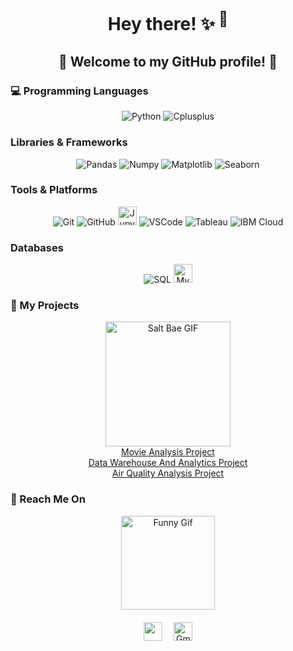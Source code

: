 <div align="center">
  <h1>Hey there! ✨<sup> 👋</sup></h1>
  <h2>🎉 Welcome to my GitHub profile! 🎉</h2>
</div>

### 💻 Programming Languages
<div align="center">
  <img src="https://img.shields.io/badge/Python-FFFF00.svg?style=for-the-badge&logo=python&logoColor=0768a8&labelColor=ffffff" alt="Python">
  <img src="https://img.shields.io/badge/C++-4B0082.svg?style=for-the-badge&logo=c%2B%2B&logoColor=4B0082&labelColor=ffffff" alt="Cplusplus">
</div>

### Libraries & Frameworks
<div align="center">
  <img src="https://img.shields.io/badge/Pandas-150458?style=for-the-badge&logo=Pandas&logoColor=0768a8&labelColor=ffffff" alt="Pandas">
  <img src="https://img.shields.io/badge/Numpy-lightgray?style=for-the-badge&logo=Numpy&logoColor=white" alt="Numpy">
  <img src="https://img.shields.io/badge/Matplotlib-black?style=for-the-badge&logo=Matplotlib&logoColor=white" alt="Matplotlib">
  <img src="https://img.shields.io/badge/Seaborn-4B0082?style=for-the-badge&logo=Seaborn&logoColor=white" alt="Seaborn">
</div>

### Tools & Platforms
<div align="center">
  <img src="https://img.shields.io/badge/Git-black?style=for-the-badge&logo=git" alt="Git">
  <img src="https://img.shields.io/badge/GitHub-181717?style=for-the-badge&logo=github" alt="GitHub">
  <img height="30" src="https://www.vectorlogo.zone/logos/jupyter/jupyter-ar21.svg" alt="Jupyter">
  <img src="https://img.shields.io/badge/-Visual%20Studio%20Code-333333?style=flat&logo=visual-studio-code&logoColor=007ACC" alt="VSCode">
  <img src="https://img.shields.io/badge/Tableau-E97627?style=for-the-badge&logo=Tableau&logoColor=white" alt="Tableau"> <img src="https://img.shields.io/badge/IBM%20Cloud-1261FE?style=for-the-badge&logo=IBM%20Cloud&logoColor=white" alt="IBM Cloud">
</div>

### Databases
<div align="center">
  <img src="https://img.shields.io/badge/SQL-orange?style=for-the-badge&logo=sqlite" alt="SQL">
  <img height="30" src="https://www.vectorlogo.zone/logos/mysql/mysql-ar21.svg" alt="MySQL">
</div>

<h3>👀 My Projects</h3>
<div align="center">
  <div align="center">
  <img src="https://bigpresence.com/wp-content/uploads/2017/08/saltbae-cropped.gif" alt="Salt Bae GIF" width="200">
  </div>
  <a href="https://github.com/HirakBala/Movies_kii_Craze" alt="Movie Analysis">Movie Analysis Project</a>
  <br>
  <a href="https://github.com/HirakBala/SQL_Kaa_House" alt="Sql Warehouse And Analytics"> Data Warehouse And Analytics Project </a>
  <br>
  <a href="https://github.com/HirakBala/India_kii_Hava" alt="AirQ Analysis">Air Quality Analysis Project</a>
</div>

<h3>📧 Reach Me On</h3>
<div align="center">
  <img src="https://cdn.jsdelivr.net/gh/sy-records/staticfile@master/images/202007/huaji.gif" height="150" alt="Funny Gif">
</div>
<div align="center" style="margin-top: 20px;">
  <a href="https://www.linkedin.com/in/hirak-bala" style="display: inline-block; margin-right: 15px;">
    <img src="https://www.vectorlogo.zone/logos/linkedin/linkedin-icon.svg" width="30px">
  </a>
  <a href="mailto:hirakbala07@gmail.com">
    <img src="https://www.vectorlogo.zone/logos/gmail/gmail-icon.svg" width="30px" alt="Gmail">
  </a>
</div>
